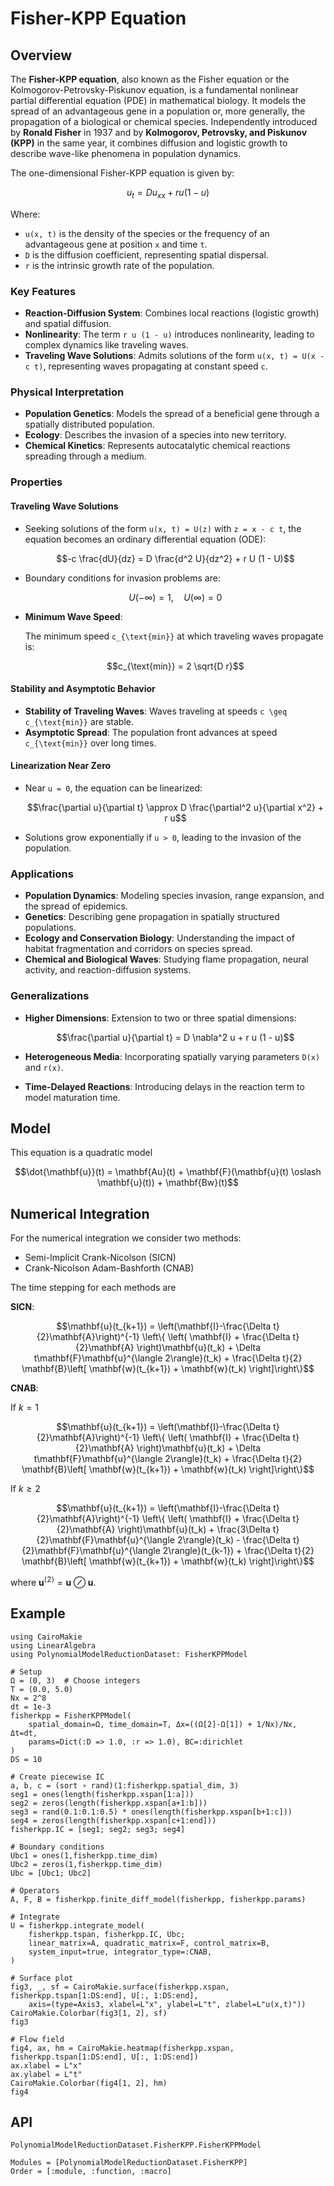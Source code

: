 # Fisher-KPP Equation

## Overview

The **Fisher-KPP equation**, also known as the Fisher equation or the Kolmogorov-Petrovsky-Piskunov equation, is a fundamental nonlinear partial differential equation (PDE) in mathematical biology. It models the spread of an advantageous gene in a population or, more generally, the propagation of a biological or chemical species. Independently introduced by **Ronald Fisher** in 1937 and by **Kolmogorov, Petrovsky, and Piskunov (KPP)** in the same year, it combines diffusion and logistic growth to describe wave-like phenomena in population dynamics.

The one-dimensional Fisher-KPP equation is given by:

```math
u_t = D u_{xx} + r u (1 - u)
```

Where:

- `` u(x, t) `` is the density of the species or the frequency of an advantageous gene at position `` x `` and time `` t ``.
- `` D `` is the diffusion coefficient, representing spatial dispersal.
- `` r `` is the intrinsic growth rate of the population.

### Key Features

- **Reaction-Diffusion System**: Combines local reactions (logistic growth) and spatial diffusion.
- **Nonlinearity**: The term `` r u (1 - u) `` introduces nonlinearity, leading to complex dynamics like traveling waves.
- **Traveling Wave Solutions**: Admits solutions of the form `` u(x, t) = U(x - c t) ``, representing waves propagating at constant speed `` c ``.

### Physical Interpretation

- **Population Genetics**: Models the spread of a beneficial gene through a spatially distributed population.
- **Ecology**: Describes the invasion of a species into new territory.
- **Chemical Kinetics**: Represents autocatalytic chemical reactions spreading through a medium.

### Properties

#### Traveling Wave Solutions

- Seeking solutions of the form `` u(x, t) = U(z) `` with `` z = x - c t ``, the equation becomes an ordinary differential equation (ODE):

  ```math
  -c \frac{dU}{dz} = D \frac{d^2 U}{dz^2} + r U (1 - U)
  ```

- Boundary conditions for invasion problems are:

  ```math
  U(-\infty) = 1, \quad U(\infty) = 0
  ```

- **Minimum Wave Speed**:

  The minimum speed `` c_{\text{min}} `` at which traveling waves propagate is:

  ```math
  c_{\text{min}} = 2 \sqrt{D r}
  ```

#### Stability and Asymptotic Behavior

- **Stability of Traveling Waves**: Waves traveling at speeds `` c \geq c_{\text{min}} `` are stable.
- **Asymptotic Spread**: The population front advances at speed `` c_{\text{min}} `` over long times.

#### Linearization Near Zero

- Near `` u = 0 ``, the equation can be linearized:

  ```math
  \frac{\partial u}{\partial t} \approx D \frac{\partial^2 u}{\partial x^2} + r u
  ```

- Solutions grow exponentially if `` u > 0 ``, leading to the invasion of the population.

### Applications

- **Population Dynamics**: Modeling species invasion, range expansion, and the spread of epidemics.
- **Genetics**: Describing gene propagation in spatially structured populations.
- **Ecology and Conservation Biology**: Understanding the impact of habitat fragmentation and corridors on species spread.
- **Chemical and Biological Waves**: Studying flame propagation, neural activity, and reaction-diffusion systems.

### Generalizations

- **Higher Dimensions**: Extension to two or three spatial dimensions:

  ```math
  \frac{\partial u}{\partial t} = D \nabla^2 u + r u (1 - u)
  ```

- **Heterogeneous Media**: Incorporating spatially varying parameters `` D(x) `` and `` r(x) ``.
- **Time-Delayed Reactions**: Introducing delays in the reaction term to model maturation time.

## Model

This equation is a quadratic model

```math
\dot{\mathbf{u}}(t) = \mathbf{Au}(t) + \mathbf{F}(\mathbf{u}(t) \oslash \mathbf{u}(t)) + \mathbf{Bw}(t)
```

## Numerical Integration

For the numerical integration we consider two methods:
- Semi-Implicit Crank-Nicolson (SICN)
- Crank-Nicolson Adam-Bashforth (CNAB)

The time stepping for each methods are 

__SICN__:

```math
\mathbf{u}(t_{k+1}) = \left(\mathbf{I}-\frac{\Delta t}{2}\mathbf{A}\right)^{-1} \left\{ \left( \mathbf{I} + \frac{\Delta t}{2}\mathbf{A} \right)\mathbf{u}(t_k) + \Delta t\mathbf{F}\mathbf{u}^{\langle 2\rangle}(t_k) + \frac{\Delta t}{2} \mathbf{B}\left[ \mathbf{w}(t_{k+1}) + \mathbf{w}(t_k) \right]\right\}
```

__CNAB__:

If $k=1$

```math
\mathbf{u}(t_{k+1}) = \left(\mathbf{I}-\frac{\Delta t}{2}\mathbf{A}\right)^{-1} \left\{ \left( \mathbf{I} + \frac{\Delta t}{2}\mathbf{A} \right)\mathbf{u}(t_k) + \Delta t\mathbf{F}\mathbf{u}^{\langle 2\rangle}(t_k) + \frac{\Delta t}{2} \mathbf{B}\left[ \mathbf{w}(t_{k+1}) + \mathbf{w}(t_k) \right]\right\}
```

If $k\geq 2$

```math
\mathbf{u}(t_{k+1}) = \left(\mathbf{I}-\frac{\Delta t}{2}\mathbf{A}\right)^{-1} \left\{ \left( \mathbf{I} + \frac{\Delta t}{2}\mathbf{A} \right)\mathbf{u}(t_k) + \frac{3\Delta t}{2}\mathbf{F}\mathbf{u}^{\langle 2\rangle}(t_k) - \frac{\Delta t}{2}\mathbf{F}\mathbf{u}^{\langle 2\rangle}(t_{k-1}) + \frac{\Delta t}{2} \mathbf{B}\left[ \mathbf{w}(t_{k+1}) + \mathbf{w}(t_k) \right]\right\}
```

where $\mathbf{u}^{\langle 2 \rangle}=\mathbf{u} \oslash \mathbf{u}$.

## Example

```@example FisherKPP
using CairoMakie
using LinearAlgebra
using PolynomialModelReductionDataset: FisherKPPModel

# Setup
Ω = (0, 3)  # Choose integers
T = (0.0, 5.0)
Nx = 2^8
dt = 1e-3
fisherkpp = FisherKPPModel(
    spatial_domain=Ω, time_domain=T, Δx=((Ω[2]-Ω[1]) + 1/Nx)/Nx, Δt=dt, 
    params=Dict(:D => 1.0, :r => 1.0), BC=:dirichlet
)
DS = 10

# Create piecewise IC
a, b, c = (sort ∘ rand)(1:fisherkpp.spatial_dim, 3)
seg1 = ones(length(fisherkpp.xspan[1:a]))
seg2 = zeros(length(fisherkpp.xspan[a+1:b]))
seg3 = rand(0.1:0.1:0.5) * ones(length(fisherkpp.xspan[b+1:c]))
seg4 = zeros(length(fisherkpp.xspan[c+1:end]))
fisherkpp.IC = [seg1; seg2; seg3; seg4]

# Boundary conditions
Ubc1 = ones(1,fisherkpp.time_dim)
Ubc2 = zeros(1,fisherkpp.time_dim)
Ubc = [Ubc1; Ubc2]

# Operators
A, F, B = fisherkpp.finite_diff_model(fisherkpp, fisherkpp.params)

# Integrate
U = fisherkpp.integrate_model(
    fisherkpp.tspan, fisherkpp.IC, Ubc; 
    linear_matrix=A, quadratic_matrix=F, control_matrix=B,
    system_input=true, integrator_type=:CNAB,
)

# Surface plot
fig3, _, sf = CairoMakie.surface(fisherkpp.xspan, fisherkpp.tspan[1:DS:end], U[:, 1:DS:end], 
    axis=(type=Axis3, xlabel=L"x", ylabel=L"t", zlabel=L"u(x,t)"))
CairoMakie.Colorbar(fig3[1, 2], sf)
fig3
```

```@example FisherKPP
# Flow field
fig4, ax, hm = CairoMakie.heatmap(fisherkpp.xspan, fisherkpp.tspan[1:DS:end], U[:, 1:DS:end])
ax.xlabel = L"x"
ax.ylabel = L"t"
CairoMakie.Colorbar(fig4[1, 2], hm)
fig4
```

## API

```@docs
PolynomialModelReductionDataset.FisherKPP.FisherKPPModel
```

```@autodocs
Modules = [PolynomialModelReductionDataset.FisherKPP]
Order = [:module, :function, :macro]
```
